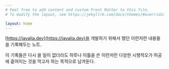```yaml
---
# Feel free to add content and custom Front Matter to this file.
# To modify the layout, see https://jekyllrb.com/docs/themes/#overriding-theme-defaults

layout: home
---
```


[https://javalia.dev](https://javalia.dev)을 개발하기 위해서 했던 이런저런 내용들을 기록해두는 노트.

이 기록들은 다시 쓸 일이 없더라도 하루나 이틀을 쓴 이런저런 다양한 시행착오가 허공에 흩어지는 것을 막고자 하는 목적으로 남겨둔다.